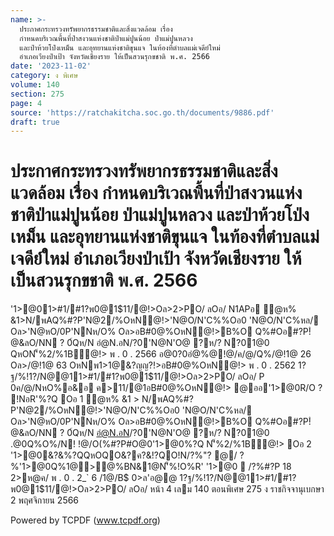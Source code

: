```yaml
---
name: >-
  ประกาศกระทรวงทรัพยากรธรรมชาติและสิ่งแวดล้อม เรื่อง
  กำหนดบริเวณพื้นที่ป่าสงวนแห่งชาติป่าแม่ปูนน้อย ป่าแม่ปูนหลวง
  และป่าห้วยโป่งเหม็น และอุทยานแห่งชาติขุนแจ ในท้องที่ตำบลแม่เจดีย์ใหม่
  อำเภอเวียงป่าเป้า จังหวัดเชียงราย ให้เป็นสวนรุกขชาติ พ.ศ. 2566
date: '2023-11-02'
category: ง พิเศษ
volume: 140
section: 275
page: 4
source: 'https://ratchakitcha.soc.go.th/documents/9886.pdf'
draft: true
---
```


# ประกาศกระทรวงทรัพยากรธรรมชาติและสิ่งแวดล้อม เรื่อง กำหนดบริเวณพื้นที่ป่าสงวนแห่งชาติป่าแม่ปูนน้อย ป่าแม่ปูนหลวง และป่าห้วยโป่งเหม็น และอุทยานแห่งชาติขุนแจ ในท้องที่ตำบลแม่เจดีย์ใหม่ อำเภอเวียงป่าเป้า จังหวัดเชียงราย ให้เป็นสวนรุกขชาติ พ.ศ. 2566

'1>@01>#1/#1?พ0@1$11/@!>Oล>2>PO/ ลOอ/ N1APอ ํ@ห% &1>N/พAQ%#?P'N@2/%OหN@!>'N@O/N'C%%Oอ0 'N@O/N'C%หล/ Oล>'N@หO/0P'NNห/O% Oล>อB#0@%OหN@!>B%O Q%#Oอ#?P!ํ@&ลO/NN ? 0์Qห/N อํ@N.อN/?0'N@N'O@ ?ห/? N?01@0 QหON'็%2/%1B@!> พ . 0 . 2566 อ@0?0อํ@%@!@/ค/@/Q%/@!1@ 26 Oล>/@!1@ 63 OหNพ1>1@&?ญญ?!>อB#0@%OหN@!> พ . 0 . 2562 1?ฐ/%!1?/N@@11>#1/#1?พ0@1$11/@!>Oล>2>PO/ ลOอ/ P 0ค/@/NหO%อ&อ ค>11/@1อB#0@%OหN@!> @ออ'1>@0R/O ? !NอR'%?Q Oอ 1 ํ@ห% &1 > N/พAQ%#?P'N@2/%OหN@!>'N@O/N'C%%Oอ0 'N@O/N'C%หล/ Oล>'N@หO/0P'NNห/O% Oล>อB#0@%OหN@!>B%O Q%#Oอ#?P!ํ@&ลO/NN ? 0์Qห/N อํ@N.อN/?0'N@N'O@ ?ห/? N?01@0 .@0Q%O%/N! !@/O(%#?P#O@0'1>@0%?Q N'็%2/%1B@!> Oอ 2 '1>@0&?&%?QQหOQO&?ค?&!?QO!N/?%"? @/ ? %'1>@0Q%1@>@%BN&1@N'็%!O%R' '1>@0  /?%#?P 18 2>ห@ค/ พ . 0 . 2_` 6 /1@/B$ 0>ล'อ@@ 1?ฐ/%!1?/N@@11>#1/#1?พ0@1$11/@!>Oล>2>PO/ ลOอ/ หน้า 4 เลม 140 ตอนพิเศษ 275 ง ราชกิจจานุเบกษา 2 พฤศจิกายน 2566

Powered by TCPDF (www.tcpdf.org)
